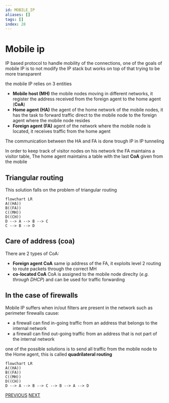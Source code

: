 ```yaml
---
id: MOBILE_IP
aliases: []
tags: []
index: 28
---
```


# Mobile ip

IP based protocol to handle mobility of the connections, one of the goals of mobile IP is to not modify the IP stack but works on top of that trying to be more transparent

the mobile IP relies on 3 entities

- **Mobile host (MH)** the mobile nodes moving in different networks, it register the address received from the foreign agent to the home agent (**CoA**)
- **Home agent (HA)** the agent of the home network of the mobile nodes, it has the task to forward traffic direct to the mobile node to the foreign agent where the mobile node resides
- **Foreign agent (FA)** agent of the network where the mobile node is located, it receives traffic from the home agent

The communication between the HA and FA is done trough IP in IP tunneling

In order to keep track of visitor nodes on his network the FA maintains a visitor table, The home agent maintains a table with the last **CoA** given from the mobile
## Triangular routing

This solution falls on the problem of triangular routing

```mermaid
flowchart LR
A((HA))
B((FA))
C((MH))
D((CH))
D --> A --> B --> C
C --> B --> D
```

## Care of address (coa)

There are 2 types of CoA:

- **Foreign agent CoA**  same ip address of the FA, it exploits level 2 routing to route packets through the correct MH
- **co-located CoA** CoA is assigned to the mobile node direclty (*e.g. through DHCP*) and can be used for traffic forwarding

## In the case of firewalls

Mobile IP suffers when in/out filters are present in the network such as perimeter firewalls cause:

- a firewall can find in-going traffic from an address that belongs to the internal network
- a firewall can find out-going traffic from an address that is not part of the internal network

one of the possible solutions is to send all traffic from the mobile node to the Home agent, this is called **quadrilateral routing**

```mermaid
flowchart LR
A((HA))
B((FA))
C((MH))
D((CH))
D --> A --> B --> C --> B --> A --> D
```

[PREVIOUS](pages/mobility/HOST_IDENTITY_PROTOCOL.md) [NEXT](mobile_systems/mobility/HIERARCHICAL_MOBILE_IPV6.md)
